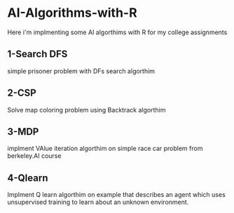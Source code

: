 # AI-Algorithms-with-R
Here i'm implmenting some AI algorthims with R for my college assignments 
## 1-Search DFS 
simple prisoner problem with DFs search algorthim 
## 2-CSP 
Solve map coloring problem using Backtrack algorthim 
## 3-MDP 
implment VAlue iteration algorthim on simple race car problem from berkeley.AI course
## 4-Qlearn
Implment Q learn algorthim on example that describes an agent which uses unsupervised training to learn about an unknown environment.
